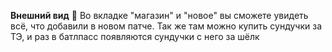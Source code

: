 **Внешний вид**
:small_orange_diamond: Во вкладке "магазин" и "новое" вы сможете увидеть всё, что добавили в новом патче. Так же там можно купить сундучки за ТЭ, и раз в батлпасс появляются сундучки с него за шёлк
